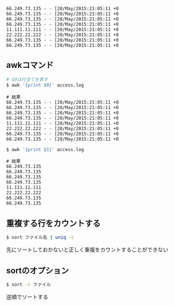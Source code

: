 ```access.log
66.249.73.135 - - [20/May/2015:21:05:11 +0
66.249.73.135 - - [20/May/2015:21:05:11 +0
66.249.73.135 - - [20/May/2015:21:05:11 +0
66.249.73.135 - - [20/May/2015:21:05:11 +0
11.111.11.111 - - [20/May/2015:21:05:11 +0
22.222.22.222 - - [20/May/2015:21:05:11 +0
66.249.73.135 - - [20/May/2015:21:05:11 +0
66.249.73.135 - - [20/May/2015:21:05:11 +0
```

## awkコマンド
```sh
# $0は行全てを表す
$ awk '{print $0}' access.log
```

```
# 結果
66.249.73.135 - - [20/May/2015:21:05:11 +0
66.249.73.135 - - [20/May/2015:21:05:11 +0
66.249.73.135 - - [20/May/2015:21:05:11 +0
66.249.73.135 - - [20/May/2015:21:05:11 +0
11.111.11.111 - - [20/May/2015:21:05:11 +0
22.222.22.222 - - [20/May/2015:21:05:11 +0
66.249.73.135 - - [20/May/2015:21:05:11 +0
66.249.73.135 - - [20/May/2015:21:05:11 +0
```



```sh
$ awk '{print $1}' access.log
```

```
# 結果
66.249.73.135
66.249.73.135
66.249.73.135
66.249.73.135
11.111.11.111
22.222.22.222
66.249.73.135
66.249.73.135
```

## 重複する行をカウントする

```sh
$ sort ファイル名 | uniq -c
```

先にソートしておかないと正しく重複をカウントすることができない


## sortのオプション

```sh
$ sort -r ファイル
```
逆順でソートする

